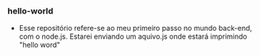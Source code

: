 ### hello-world
* Esse repositório refere-se ao meu primeiro passo no mundo back-end, com o node.js. Estarei enviando um aquivo.js onde estará imprimindo "hello word"
